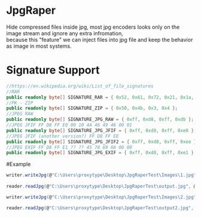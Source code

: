 # JpgRaper
Hide compressed files inside jpg, most jpg encoders looks only on the image stream and ignore any extra infromation,  
because this "feature" we can inject files into jpg file and keep the behavior as image in most systems.

# Signature Support
```csharp
//https://en.wikipedia.org/wiki/List_of_file_signatures
//RAR
public readonly byte[] SIGNATURE_RAR = { 0x52, 0x61, 0x72, 0x21, 0x1a, 0x07 };
//PK - ZIP
public readonly byte[] SIGNATURE_ZIP = { 0x50, 0x4b, 0x3, 0x4 };
//JPEG RAW
public readonly byte[] SIGNATURE_JPG_RAW = { 0xff, 0xd8, 0xff, 0xdb };
//JPEG JFIF FF D8 FF E0 00 10 4A 46 49 46 00 01
public readonly byte[] SIGNATURE_JPG_JFIF = { 0xff, 0xd8, 0xff, 0xe0 };
//JPEG JFIF (another version?) FF D8 FF EE
public readonly byte[] SIGNATURE_JPG_JFIF2 = { 0xff, 0xd8, 0xff, 0xee };
//JPEG EXIF FF D8 FF E1 ?? ?? 45 78 69 66 00 00
public readonly byte[] SIGNATURE_JPG_EXIF = { 0xff, 0xd8, 0xff, 0xe1 };
```

#Example

```csharp
writer.writeJpg(@"C:\Users\proxytype\Desktop\JpgRaperTest\Images\1.jpg", @"C:\Users\proxytype\Desktop\JpgRaperTest\archives\1.rar", @"C:\Users\proxytype\Desktop\JpgRaperTest\output.jpg", true);
            
reader.readJpg(@"C:\Users\proxytype\Desktop\JpgRaperTest\output.jpg", @"C:\Users\proxytype\Desktop\JpgRaperTest\payload.rar", true);

writer.writeJpg(@"C:\Users\proxytype\Desktop\JpgRaperTest\Images\2.jpg", @"C:\Users\proxytype\Desktop\JpgRaperTest\archives\2.zip", @"C:\Users\proxytype\Desktop\JpgRaperTest\output2.jpg", true);

reader.readJpg(@"C:\Users\proxytype\Desktop\JpgRaperTest\output2.jpg", @"C:\Users\proxytype\Desktop\JpgRaperTest\payload2.zip", true);
```
